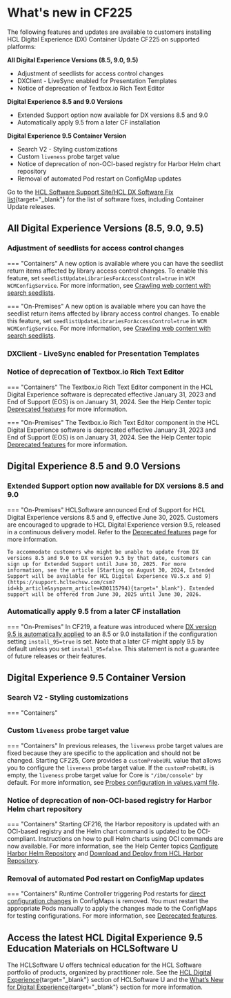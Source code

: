 # What's new in CF225

The following features and updates are available to customers installing HCL Digital Experience (DX) Container Update CF225 on supported platforms:

**All Digital Experience Versions (8.5, 9.0, 9.5)**

- Adjustment of seedlists for access control changes
- DXClient - LiveSync enabled for Presentation Templates
- Notice of deprecation of Textbox.io Rich Text Editor

**Digital Experience 8.5 and 9.0 Versions**

- Extended Support option now available for DX versions 8.5 and 9.0 
- Automatically apply 9.5 from a later CF installation

**Digital Experience 9.5 Container Version**

- Search V2 - Styling customizations
- Custom `liveness` probe target value
- Notice of deprecation of non-OCI-based registry for Harbor Helm chart repository
- Removal of automated Pod restart on ConfigMap updates

Go to the [HCL Software Support Site/HCL DX Software Fix list](https://support.hcltechsw.com/csm?id=kb_article&sysparm_article=KB0013939&sys_kb_id=519ebc84db1c341055f38d6d13961959){target="_blank"} for the list of software fixes, including Container Update releases.

## All Digital Experience Versions (8.5, 9.0, 9.5)

### Adjustment of seedlists for access control changes

=== "Containers"
    A new option is available where you can have the seedlist return items affected by library access control changes. To enable this feature, set ```seedlistUpdateLibrariesForAccessControl=true``` in `WCM WCMConfigService`. For more information, see [Crawling web content with search seedlists](../../build_sites/search/crawling_webcontent_seedbase/index.md).

=== "On-Premises"
    A new option is available where you can have the seedlist return items affected by library access control changes. To enable this feature, set ```seedlistUpdateLibrariesForAccessControl=true``` in `WCM WCMConfigService`. For more information, see [Crawling web content with search seedlists](../../build_sites/search/crawling_webcontent_seedbase/index.md).

### DXClient - LiveSync enabled for Presentation Templates

### Notice of deprecation of Textbox.io Rich Text Editor 

=== "Containers"
    The Textbox.io Rich Text Editor component in the HCL Digital Experience software is deprecated effective January 31, 2023 and End of Support (EOS) is on January 31, 2024. See the Help Center topic [Deprecated features](../deprecated_features.md) for more information.

=== "On-Premises"
    The Textbox.io Rich Text Editor component in the HCL Digital Experience software is deprecated effective January 31, 2023 and End of Support (EOS) is on January 31, 2024. See the Help Center topic [Deprecated features](../deprecated_features.md) for more information.

## Digital Experience 8.5 and 9.0 Versions

### Extended Support option now available for DX versions 8.5 and 9.0 

=== "On-Premises"
    HCLSoftware announced End of Support for HCL Digital Experience versions 8.5 and 9, effective June 30, 2025. Customers are encouraged to upgrade to HCL Digital Experience version 9.5, released in a continuous delivery model. Refer to the [Deprecated features](../deprecated_features.md) page for more information.
    
    To accommodate customers who might be unable to update from DX versions 8.5 and 9.0 to DX version 9.5 by that date, customers can sign up for Extended Support until June 30, 2025. For more information, see the article [Starting on August 30, 2024, Extended Support will be available for HCL Digital Experience V8.5.x and 9](https://support.hcltechsw.com/csm?id=kb_article&sysparm_article=KB0115794){target="_blank"}. Extended support will be offered from June 30, 2025 until June 30, 2026.
    
### Automatically apply 9.5 from a later CF installation

=== "On-Premises"
    In CF219, a feature was introduced where [DX version 9.5 is automatically applied](../../deployment/install/traditional/cf_install/index.md) to an 8.5 or 9.0 installation if the configuration setting `install_95=true` is set. Note that a later CF might apply 9.5 by default unless you set `install_95=false`. This statement is not a guarantee of future releases or their features.

## Digital Experience 9.5 Container Version

### Search V2 - Styling customizations

=== "Containers"


### Custom `liveness` probe target value

=== "Containers"
    In previous releases, the `liveness` probe target values are fixed because they are specific to the application and should not be changed. Starting CF225, Core provides a `customProbeURL` value that allows you to configure the `liveness` probe target value. If the `customProbeURL` is empty, the `liveness` probe target value for Core is `"/ibm/console"` by default. For more information, see [Probes configuration in values.yaml file](../../deployment/install/container/helm_deployment/preparation/mandatory_tasks/probes_configuration.md).

### Notice of deprecation of non-OCI-based registry for Harbor Helm chart repository

=== "Containers"
    Starting CF216, the Harbor repository is updated with an OCI-based registry and the Helm chart command is updated to be OCI-compliant. Instructions on how to pull Helm charts using OCI commands are now available. For more information, see the Help Center topics [Configure Harbor Helm Repository](../../deployment/install/container/helm_deployment/preparation/get_the_code/configure_harbor_helm_repo.md) and [Download and Deploy from HCL Harbor Repository](../../get_started/download/harbor_container_registry.md).

### Removal of automated Pod restart on ConfigMap updates

=== "Containers"
    Runtime Controller triggering Pod restarts for [direct configuration changes](../../deployment/manage/container_configuration/index.md#rollout-of-configuration-changes) in ConfigMaps is removed. You must restart the appropriate Pods manually to apply the changes made to the ConfigMaps for testing configurations. For more information, see [Deprecated features](../deprecated_features.md).
    
## Access the latest HCL Digital Experience 9.5 Education Materials on HCLSoftware U

The HCLSoftware U offers technical education for the HCL Software portfolio of products, organized by practitioner role. See the [HCL Digital Experience](https://hclsoftwareu.hcltechsw.com/hcl-dx){target="_blank"} section of HCLSoftware U and the [What’s New for Digital Experience](https://hclsoftwareu.hcltechsw.com/courses?search=eyJjYXQiOiI1NSIsInRpdGxlIjoiIiwiZmlsdGVyIjoiIn0=){target="_blank"} section for more information.
